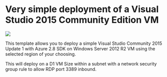 # Very simple deployment of a Visual Studio 2015 Community Edition VM

<a href="https://portal.azure.com/#create/Microsoft.Template/uri/https%3A%2F%2Fraw.githubusercontent.com%2Fkevinhillinger%2Fazure-templates%2Fmaster%2Fvisualstudio-lab-vm%2Fazuredeploy.json" target="_blank">
    <img src="http://azuredeploy.net/deploybutton.png"/>
</a>

This template allows you to deploy a simple Visual Studio Community 2015 Update 1 with Azure 2.8 SDK on Windows Server 2012 R2 VM using the selected region of your choosing. 

This will deploy on a D1 VM Size within a subnet with a network security group rule to allow RDP port 3389 inbound.
